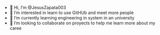 - 👋 Hi, I’m @JesusZapata003
- 👀 I’m interested in learn to use GitHUb and meet more people 
- 🌱 I’m currently learning engineering in system in an university
- 💞️ I’m looking to collaborate on proyects to help me learn more about my caree

<!---
JesusZapata003/JesusZapata003 is a ✨ special ✨ repository because its `README.md` (this file) appears on your GitHub profile.
You can click the Preview link to take a look at your changes.
--->
